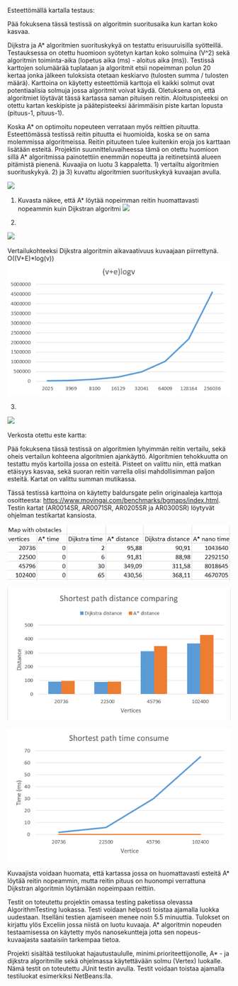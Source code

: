 Esteettömällä kartalla testaus:

Pää fokuksena tässä testissä on algoritmin suoritusaika kun kartan koko kasvaa.

Dijkstra ja A* algoritmien suorituskykyä on testattu erisuuruisilla syötteillä. Testauksessa on otettu huomioon syötetyn kartan koko solmuina (V^2) sekä algoritmin toiminta-aika (lopetus aika (ms) - aloitus aika (ms)). Testissä karttojen solumäärää tuplataan ja algoritmit etsii nopeimman polun 20 kertaa jonka jälkeen tuloksista otetaan keskiarvo (tulosten summa / tulosten määrä). Karttoina on käytetty esteettömiä karttoja eli kaikki solmut ovat potentiaalisia solmuja jossa algoritmit voivat käydä. Oletuksena on, että algoritmiet löytävät tässä kartassa saman pituisen reitin. Aloituspisteeksi on otettu kartan keskipiste ja päätepisteeksi äärimmäisin piste kartan lopusta (pituus-1, pituus-1). 

Koska A* on optimoitu nopeuteen verrataan myös reittien pituutta. Esteettömässä testissä reitin pituutta ei huomioida, koska se on sama molemmissa algoritmeissa. Reitin pituuteen tulee kuitenkin eroja jos karttaan lisätään esteitä. Projektin suunnitteluvaiheessa tämä on otettu huomioon sillä A* algoritmissa painotettiin enemmän nopeutta ja reitinetsintä alueen pitämistä pienenä.
Kuvaajia on luotu 3 kappaletta. 1) vertailtu algoritmien suorituskykyä. 2) ja 3) kuvattu algoritmien suorituskykyä kuvaajan avulla. 

![](/dokumentaatio/kuvat/esteet%C3%B6n%20kartta/MapNoObstacleTable.PNG)

1) Kuvasta näkee, että A* löytää nopeimman reitin huomattavasti nopeammin kuin Dijkstran algoritmi
![](/dokumentaatio/kuvat/esteet%C3%B6n%20kartta/AstarDijkstraCompareTime.PNG)

2)
![](/dokumentaatio/kuvat/esteet%C3%B6n%20kartta/DijkstraTime.PNG)

Vertailukohteeksi Dijkstra algoritmin aikavaativuus kuvaajaan piirrettynä. O((V+E)*log(v))
![](/dokumentaatio/kuvat/DijkstraTimecomplex.PNG)

3)
![](/dokumentaatio/kuvat/esteet%C3%B6n%20kartta/AstarTime.PNG)



Verkosta otettu este kartta:

Pää fokuksena tässä testissä on algoritmien lyhyimmän reitin vertailu, sekä oheis vertailun kohteena algoritmien ajankäyttö.
Algoritmien tehokkuutta on testattu myös kartoilla jossa on esteitä. Pisteet on valittu niin, että matkan etäisyys kasvaa, sekä suoran reitin varrella olisi mahdollisimman paljon esteitä. Kartat on valittu summan mutikassa.

Tässä testissä karttoina on käytetty baldursgate pelin originaaleja karttoja osoitteesta: https://www.movingai.com/benchmarks/bgmaps/index.html. Testin kartat (AR0014SR, AR0071SR, AR0205SR ja AR0300SR) löytyvät ohjelman testikartat kansiosta.

![](/dokumentaatio/kuvat/este%20kartta/MapObstacleTable.PNG)

![](/dokumentaatio/kuvat/este%20kartta/ShortestPathCompare.PNG)

![](/dokumentaatio/kuvat/este%20kartta/ObstacleTimeConsume.PNG)

Kuvaajista voidaan huomata, että kartassa jossa on huomattavasti esteitä A* löytää reitin nopeammin, mutta reitin pituus on huonompi verrattuna Dijkstran algoritmin löytämään nopeimpaan reittiin. 

Testit on toteutettu projektin omassa testing paketissa olevassa AlgorithmTesting luokassa. Testi voidaan helposti toistaa ajamalla luokka uudestaan. Itselläni testien ajamiseen menee noin 5.5 minuuttia.
Tulokset on kirjattu ylös Exceliin jossa niistä on luotu kuvaaja. A* algoritmin nopeuden testaamisessa on käytetty myös nanosekuntteja jotta sen nopeus-kuvaajasta saataisiin tarkempaa tietoa.

Projekti sisältää testiluokat hajautustaululle, minimi.prioriteettijonolle, A* - ja dijkstra algoritmille sekä ohjelmassa käytettävään solmu (Vertex) luokalle. Nämä testit on toteutettu JUnit testin avulla.
Testit voidaan toistaa ajamalla testiluokat esimerkiksi NetBeans:lla.
